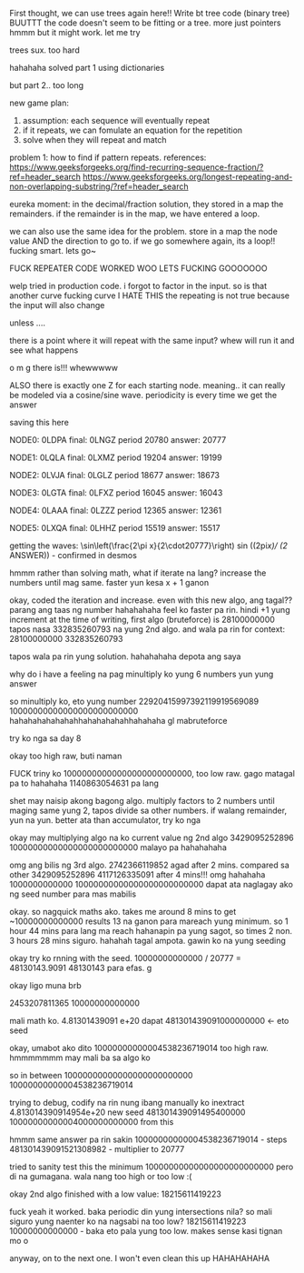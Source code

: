 First thought, we can use trees again here!!
Write bt tree code (binary tree)
BUUTTT
the code doesn't seem to be fitting or a tree.
more just pointers
hmmm but it might work. let me try

trees sux. too hard

hahahaha solved part 1 using dictionaries

but part 2.. too long


new game plan:
1. assumption: each sequence will eventually repeat
2. if it repeats, we can fomulate an equation for the repetition
3. solve when they will repeat and match

problem 1:
how to find if pattern repeats.
references:
https://www.geeksforgeeks.org/find-recurring-sequence-fraction/?ref=header_search
https://www.geeksforgeeks.org/longest-repeating-and-non-overlapping-substring/?ref=header_search

eureka moment: in the decimal/fraction solution, they stored in a map the remainders. if the remainder is in the map, we have entered a loop.

we can also use the same idea for the problem.
store in a map the node value AND the direction to go to. if we go somewhere again, its a loop!!
fucking smart.
lets go~

FUCK REPEATER CODE WORKED
WOO LETS FUCKING GOOOOOOO

welp
tried in production code.
i forgot to factor in the input.
so is that another curve
fucking curve
I HATE THIS
the repeating is not true because the input will also change

unless ....

there is a point where it will repeat with the same input?
whew
will run it and see what happens


o m g
there is!!!
whewwwww

ALSO
there is exactly one Z for each starting node.
meaning.. it can really be modeled via a cosine/sine wave.
periodicity is every time we get the answer

saving this here

NODE0: 0LDPA
final: 0LNGZ
period 20780
answer: 20777

NODE1: 0LQLA
final: 0LXMZ
period 19204
answer: 19199

NODE2: 0LVJA
final: 0LGLZ
period 18677
answer: 18673

NODE3: 0LGTA
final: 0LFXZ
period 16045
answer: 16043

NODE4: 0LAAA
final: 0LZZZ
period 12365
answer: 12361

NODE5: 0LXQA
final: 0LHHZ
period 15519
answer: 15517

getting the waves:
\sin\left(\frac{2\pi x}{2\cdot20777}\right)
sin ((2pi*x)/ (2* ANSWER)) - confirmed in desmos


hmmm rather than solving math, what if iterate na lang?
increase the numbers until mag same. faster yun kesa x + 1 ganon

okay, coded the iteration and increase.
even with this new algo, ang tagal??
parang ang taas ng number hahahahaha
feel ko faster pa rin. hindi +1 yung increment
at the time of writing, first algo (bruteforce) is 28100000000
tapos nasa 332835260793 na yung 2nd algo. and wala pa rin
for context:
28100000000
332835260793

tapos wala pa rin yung solution. hahahahaha depota ang saya

why do i have a feeling na pag minultiply ko yung 6 numbers yun yung answer

so minultiply ko, eto yung number
22920415997392119919569089
10000000000000000000000000
hahahahahahahahhahahahahahhahahaha gl mabruteforce

try ko nga sa day 8

okay too high raw, buti naman

FUCK
triny ko
10000000000000000000000000, too low raw. gago matagal pa to hahahaha
1140863054631 pa lang

shet may naisip akong bagong algo.
multiply factors to 2 numbers until maging same yung 2, tapos divide sa other numbers. if walang remainder, yun na yun.
better ata than accumulator, try ko nga

okay may multiplying algo na ko
current value ng 2nd algo
3429095252896
10000000000000000000000000
malayo pa hahahahaha

omg ang bilis ng 3rd algo.
2742366119852 agad after 2 mins. compared sa other
3429095252896
4117126335091 after 4 mins!!! omg hahahaha
1000000000000
10000000000000000000000000
dapat ata naglagay ako ng seed number para mas mabilis

okay. so nagquick maths ako.
takes me around 8 mins to get ~10000000000000 results
13 na ganon para mareach yung minimum. so 1 hour 44 mins para lang ma reach
hahanapin pa yung sagot, so times 2 non. 3 hours 28 mins siguro.
hahahah tagal ampota. gawin ko na yung seeding

okay try ko rnning with the seed. 10000000000000 / 20777 = 48130143.9091
48130143 para efas. g

okay ligo muna brb

2453207811365
10000000000000

mali math ko.
4.81301439091 e+20 dapat
481301439091000000000 <- eto seed


okay, umabot ako dito
10000000000004538236719014
too high raw. hmmmmmmm
may mali ba sa algo ko

so in between
10000000000000000000000000
10000000000004538236719014

trying to debug, codify na rin nung ibang manually ko inextract
4.813014390914954e+20 new seed
481301439091495400000
10000000000004000000000000 from this


hmmm same answer pa rin sakin
10000000000004538236719014 - steps
481301439091521308982 - multiplier to 20777

tried to sanity test this the minimum
10000000000000000000000000 pero di na gumagana. wala nang too high or too low :(

okay 2nd algo finished with a low value: 18215611419223



fuck yeah it worked. baka periodic din yung intersections nila?
so mali siguro yung naenter ko na nagsabi na too low?
18215611419223
10000000000000 - baka eto pala yung too low. makes sense kasi tignan mo o

anyway, on to the next one. I won't even clean this up HAHAHAHAHA